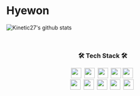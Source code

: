 # Hyewon
![Kinetic27's github stats](https://github-readme-stats.vercel.app/api?username=hyewonji&show_icons=true&theme=radical)

<br>
<h3 align="center">🛠 Tech Stack 🛠</h3>

<p align="center">
  <img src="https://img.shields.io/badge/Javascript-f7df1e?style=for-the-badge&logo=javascript&logoColor=white" style="height: 27px"/></a>&nbsp
  <img src="https://img.shields.io/badge/Vue-4FC08D?style=for-the-badge&logo=Vue.js&logoColor=white" style="height: 27px"/></a>&nbsp
  <img src="https://img.shields.io/badge/React-61DAFB?style=for-the-badge&logo=React&logoColor=black" style="height: 27px"/></a>&nbsp
  <img src="https://img.shields.io/badge/Typescript-3178C6?style=for-the-badge&logo=Typescript&logoColor=white" style="height: 27px"/>
  <img src="https://img.shields.io/badge/ReactNative-0088CC?style=for-the-badge&logo=React&logoColor=white" style="height: 27px"/></a>&nbsp
<br>
  <img src="https://img.shields.io/badge/HTML5-E34F26?style=for-the-badge&logo=HTML5&logoColor=white" style="height: 27px"/></a>&nbsp
  <img src="https://img.shields.io/badge/CSS-1572B6?style=for-the-badge&logo=css3&logoColor=white" style="height: 27px"/></a>&nbsp
  <img src="https://img.shields.io/badge/Python-3766AB?style=for-the-badge&logo=Python&logoColor=white" style="height: 27px"/></a>&nbsp 
  <img src="https://img.shields.io/badge/Node.js-339933?style=for-the-badge&logo=Node.js&logoColor=white" style="height: 27px"/></a>&nbsp
  <img src="https://img.shields.io/badge/ApolloGraphQL-311C87?style=for-the-badge&logo=ApolloGraphQL&logoColor=white" style="height: 27px"/></a>&nbsp

</p
 for-the-badge, plastic, for-the-badge, social

